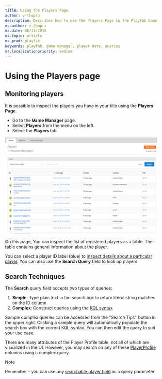 ```yaml
---
title: Using the Players Page
author: v-thopra
description: Describes how to use the Players Page in the PlayFab Game Manager for simple and complex queries of player data.
ms.author: v-thopra
ms.date: 06/11/2018
ms.topic: article
ms.prod: playfab
keywords: playfab, game manager, player data, queries
ms.localizationpriority: medium
---
```


# Using the Players page

## Monitoring players

It is possible to inspect the players you have in your title using the **Players Page**.

- Go to the **Game Manager** page.
- Select **Players** from the menu on the left.
- Select the **Players** tab.

![Game Manager - Players Page](media/tutorials/player-search-page.png)  

On this page, You can inspect the list of registered players as a table. The table contains general information about the player.

You can select a player ID label (blue) to [inspect details about a particular player](player-details.md). You can also use the **Search Query** field to look up players.

## Search Techniques

The **Search** query field accepts two types of queries:

1. **Simple**: Type plain text in the search box to return literal string matches on the ID column. 
2. **Complex**: Construct queries using the [KQL syntax](https://docs.microsoft.com/en-us/azure/kusto/query/) 

Sample complex queries can be accessed from the "Search Tips" button in the upper right. Clicking a sample query will automatically populate the search box with the correct KQL syntax. You can then edit the query to suit your use case.

There are many attributes of the Player Profile table, not all of which are visualized in the UI. However, you may search on any of these [PlayerProfile](../../../api-references/events/data-types/playerprofile.md) columns using a complex query.

> [!NOTE]
> Remember - you can use any [searchable player field](../../../api-references/events/data-types/playerprofile.md) as a query parameter.
